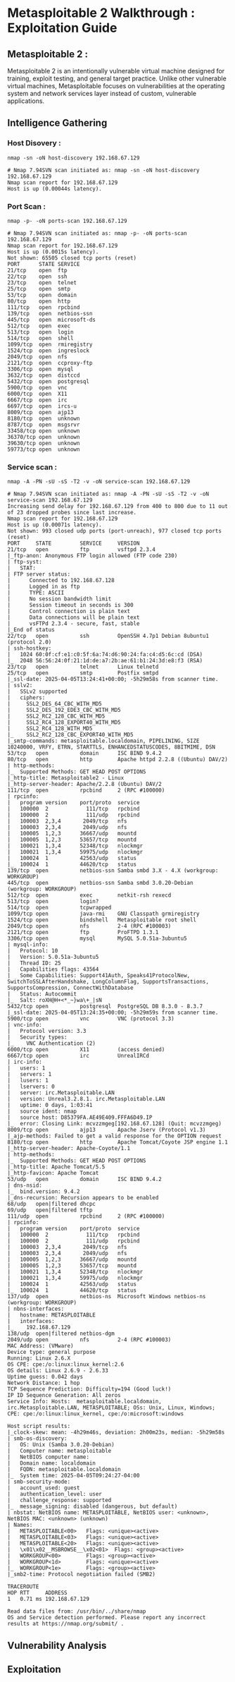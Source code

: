 # Metasploitable 2 Walkthrough : Exploitation Guide


## Metasploitable 2 :
Metasploitable 2 is an intentionally vulnerable virtual machine designed for training, exploit testing, and general target practice. Unlike other vulnerable virtual machines, Metasploitable focuses on vulnerabilities at the operating system and network services layer instead of custom, vulnerable applications.

## Intelligence Gathering

### Host Disovery : 

```
nmap -sn -oN host-discovery 192.168.67.129
```

    # Nmap 7.94SVN scan initiated as: nmap -sn -oN host-discovery 192.168.67.129
    Nmap scan report for 192.168.67.129
    Host is up (0.00044s latency).

### Port Scan : 

```
nmap -p- -oN ports-scan 192.168.67.129
```

    # Nmap 7.94SVN scan initiated as: nmap -p- -oN ports-scan 192.168.67.129
    Nmap scan report for 192.168.67.129
    Host is up (0.0015s latency).
    Not shown: 65505 closed tcp ports (reset)
    PORT      STATE SERVICE
    21/tcp    open  ftp
    22/tcp    open  ssh
    23/tcp    open  telnet
    25/tcp    open  smtp
    53/tcp    open  domain
    80/tcp    open  http
    111/tcp   open  rpcbind
    139/tcp   open  netbios-ssn
    445/tcp   open  microsoft-ds
    512/tcp   open  exec
    513/tcp   open  login
    514/tcp   open  shell
    1099/tcp  open  rmiregistry
    1524/tcp  open  ingreslock
    2049/tcp  open  nfs
    2121/tcp  open  ccproxy-ftp
    3306/tcp  open  mysql
    3632/tcp  open  distccd
    5432/tcp  open  postgresql
    5900/tcp  open  vnc
    6000/tcp  open  X11
    6667/tcp  open  irc
    6697/tcp  open  ircs-u
    8009/tcp  open  ajp13
    8180/tcp  open  unknown
    8787/tcp  open  msgsrvr
    33458/tcp open  unknown
    36370/tcp open  unknown
    39630/tcp open  unknown
    59773/tcp open  unknown



### Service scan : 

```
nmap -A -PN -sU -sS -T2 -v -oN service-scan 192.168.67.129
```

    # Nmap 7.94SVN scan initiated as: nmap -A -PN -sU -sS -T2 -v -oN service-scan 192.168.67.129
    Increasing send delay for 192.168.67.129 from 400 to 800 due to 11 out of 23 dropped probes since last increase.
    Nmap scan report for 192.168.67.129
    Host is up (0.00071s latency).
    Not shown: 993 closed udp ports (port-unreach), 977 closed tcp ports (reset)
    PORT     STATE         SERVICE     VERSION
    21/tcp   open          ftp         vsftpd 2.3.4
    |_ftp-anon: Anonymous FTP login allowed (FTP code 230)
    | ftp-syst: 
    |   STAT: 
    | FTP server status:
    |      Connected to 192.168.67.128
    |      Logged in as ftp
    |      TYPE: ASCII
    |      No session bandwidth limit
    |      Session timeout in seconds is 300
    |      Control connection is plain text
    |      Data connections will be plain text
    |      vsFTPd 2.3.4 - secure, fast, stable
    |_End of status
    22/tcp   open          ssh         OpenSSH 4.7p1 Debian 8ubuntu1 (protocol 2.0)
    | ssh-hostkey: 
    |   1024 60:0f:cf:e1:c0:5f:6a:74:d6:90:24:fa:c4:d5:6c:cd (DSA)
    |_  2048 56:56:24:0f:21:1d:de:a7:2b:ae:61:b1:24:3d:e8:f3 (RSA)
    23/tcp   open          telnet      Linux telnetd
    25/tcp   open          smtp        Postfix smtpd
    |_ssl-date: 2025-04-05T13:24:41+00:00; -5h29m58s from scanner time.
    | sslv2: 
    |   SSLv2 supported
    |   ciphers: 
    |     SSL2_DES_64_CBC_WITH_MD5
    |     SSL2_DES_192_EDE3_CBC_WITH_MD5
    |     SSL2_RC2_128_CBC_WITH_MD5
    |     SSL2_RC4_128_EXPORT40_WITH_MD5
    |     SSL2_RC4_128_WITH_MD5
    |_    SSL2_RC2_128_CBC_EXPORT40_WITH_MD5
    |_smtp-commands: metasploitable.localdomain, PIPELINING, SIZE 10240000, VRFY, ETRN, STARTTLS, ENHANCEDSTATUSCODES, 8BITMIME, DSN
    53/tcp   open          domain      ISC BIND 9.4.2
    80/tcp   open          http        Apache httpd 2.2.8 ((Ubuntu) DAV/2)
    | http-methods: 
    |_  Supported Methods: GET HEAD POST OPTIONS
    |_http-title: Metasploitable2 - Linux
    |_http-server-header: Apache/2.2.8 (Ubuntu) DAV/2
    111/tcp  open          rpcbind     2 (RPC #100000)
    | rpcinfo: 
    |   program version    port/proto  service
    |   100000  2            111/tcp   rpcbind
    |   100000  2            111/udp   rpcbind
    |   100003  2,3,4       2049/tcp   nfs
    |   100003  2,3,4       2049/udp   nfs
    |   100005  1,2,3      36667/udp   mountd
    |   100005  1,2,3      53657/tcp   mountd
    |   100021  1,3,4      52348/tcp   nlockmgr
    |   100021  1,3,4      59975/udp   nlockmgr
    |   100024  1          42563/udp   status
    |_  100024  1          44620/tcp   status
    139/tcp  open          netbios-ssn Samba smbd 3.X - 4.X (workgroup: WORKGROUP)
    445/tcp  open          netbios-ssn Samba smbd 3.0.20-Debian (workgroup: WORKGROUP)
    512/tcp  open          exec        netkit-rsh rexecd
    513/tcp  open          login?
    514/tcp  open          tcpwrapped
    1099/tcp open          java-rmi    GNU Classpath grmiregistry
    1524/tcp open          bindshell   Metasploitable root shell
    2049/tcp open          nfs         2-4 (RPC #100003)
    2121/tcp open          ftp         ProFTPD 1.3.1
    3306/tcp open          mysql       MySQL 5.0.51a-3ubuntu5
    | mysql-info: 
    |   Protocol: 10
    |   Version: 5.0.51a-3ubuntu5
    |   Thread ID: 25
    |   Capabilities flags: 43564
    |   Some Capabilities: Support41Auth, Speaks41ProtocolNew, SwitchToSSLAfterHandshake, LongColumnFlag, SupportsTransactions, SupportsCompression, ConnectWithDatabase
    |   Status: Autocommit
    |_  Salt: roXH@H+<*_~}wa\+_|sN
    5432/tcp open          postgresql  PostgreSQL DB 8.3.0 - 8.3.7
    |_ssl-date: 2025-04-05T13:24:35+00:00; -5h29m59s from scanner time.
    5900/tcp open          vnc         VNC (protocol 3.3)
    | vnc-info: 
    |   Protocol version: 3.3
    |   Security types: 
    |_    VNC Authentication (2)
    6000/tcp open          X11         (access denied)
    6667/tcp open          irc         UnrealIRCd
    | irc-info: 
    |   users: 1
    |   servers: 1
    |   lusers: 1
    |   lservers: 0
    |   server: irc.Metasploitable.LAN
    |   version: Unreal3.2.8.1. irc.Metasploitable.LAN 
    |   uptime: 0 days, 1:03:41
    |   source ident: nmap
    |   source host: D85379FA.AE49E409.FFFA6D49.IP
    |_  error: Closing Link: mcvzzmgeg[192.168.67.128] (Quit: mcvzzmgeg)
    8009/tcp open          ajp13       Apache Jserv (Protocol v1.3)
    |_ajp-methods: Failed to get a valid response for the OPTION request
    8180/tcp open          http        Apache Tomcat/Coyote JSP engine 1.1
    |_http-server-header: Apache-Coyote/1.1
    | http-methods: 
    |_  Supported Methods: GET HEAD POST OPTIONS
    |_http-title: Apache Tomcat/5.5
    |_http-favicon: Apache Tomcat
    53/udp   open          domain      ISC BIND 9.4.2
    | dns-nsid: 
    |_  bind.version: 9.4.2
    |_dns-recursion: Recursion appears to be enabled
    68/udp   open|filtered dhcpc
    69/udp   open|filtered tftp
    111/udp  open          rpcbind     2 (RPC #100000)
    | rpcinfo: 
    |   program version    port/proto  service
    |   100000  2            111/tcp   rpcbind
    |   100000  2            111/udp   rpcbind
    |   100003  2,3,4       2049/tcp   nfs
    |   100003  2,3,4       2049/udp   nfs
    |   100005  1,2,3      36667/udp   mountd
    |   100005  1,2,3      53657/tcp   mountd
    |   100021  1,3,4      52348/tcp   nlockmgr
    |   100021  1,3,4      59975/udp   nlockmgr
    |   100024  1          42563/udp   status
    |_  100024  1          44620/tcp   status
    137/udp  open          netbios-ns  Microsoft Windows netbios-ns (workgroup: WORKGROUP)
    | nbns-interfaces: 
    |   hostname: METASPLOITABLE
    |   interfaces: 
    |_    192.168.67.129
    138/udp  open|filtered netbios-dgm
    2049/udp open          nfs         2-4 (RPC #100003)
    MAC Address: (VMware)
    Device type: general purpose
    Running: Linux 2.6.X
    OS CPE: cpe:/o:linux:linux_kernel:2.6
    OS details: Linux 2.6.9 - 2.6.33
    Uptime guess: 0.042 days
    Network Distance: 1 hop
    TCP Sequence Prediction: Difficulty=194 (Good luck!)
    IP ID Sequence Generation: All zeros
    Service Info: Hosts:  metasploitable.localdomain, irc.Metasploitable.LAN, METASPLOITABLE; OSs: Unix, Linux, Windows; CPE: cpe:/o:linux:linux_kernel, cpe:/o:microsoft:windows

    Host script results:
    |_clock-skew: mean: -4h29m46s, deviation: 2h00m23s, median: -5h29m58s
    | smb-os-discovery: 
    |   OS: Unix (Samba 3.0.20-Debian)
    |   Computer name: metasploitable
    |   NetBIOS computer name: 
    |   Domain name: localdomain
    |   FQDN: metasploitable.localdomain
    |_  System time: 2025-04-05T09:24:27-04:00
    | smb-security-mode: 
    |   account_used: guest
    |   authentication_level: user
    |   challenge_response: supported
    |_  message_signing: disabled (dangerous, but default)
    | nbstat: NetBIOS name: METASPLOITABLE, NetBIOS user: <unknown>, NetBIOS MAC: <unknown> (unknown)
    | Names:
    |   METASPLOITABLE<00>   Flags: <unique><active>
    |   METASPLOITABLE<03>   Flags: <unique><active>
    |   METASPLOITABLE<20>   Flags: <unique><active>
    |   \x01\x02__MSBROWSE__\x02<01>  Flags: <group><active>
    |   WORKGROUP<00>        Flags: <group><active>
    |   WORKGROUP<1d>        Flags: <unique><active>
    |_  WORKGROUP<1e>        Flags: <group><active>
    |_smb2-time: Protocol negotiation failed (SMB2)

    TRACEROUTE
    HOP RTT     ADDRESS
    1   0.71 ms 192.168.67.129

    Read data files from: /usr/bin/../share/nmap
    OS and Service detection performed. Please report any incorrect results at https://nmap.org/submit/ .


## Vulnerability Analysis


## Exploitation